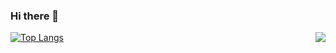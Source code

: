 ### Hi there 👋

<!--
**gaoguanqi/gaoguanqi** is a ✨ _special_ ✨ repository because its `README.md` (this file) appears on your GitHub profile.

Here are some ideas to get you started:

- 🔭 I’m currently working on ...
- 🌱 I’m currently learning ...
- 👯 I’m looking to collaborate on ...
- 🤔 I’m looking for help with ...
- 💬 Ask me about ...
- 📫 How to reach me: ...
- 😄 Pronouns: ...
- ⚡ Fun fact: ...
-->
   <img align="right" src="https://github-readme-stats.vercel.app/api?username=gaoguanqi&theme=dracula&show_icons=true&icon_color=CE1D2D&bg_color=FFFEFE&hide_title=true" />

   [![Top Langs](https://github-readme-stats.vercel.app/api/top-langs/?username=gaoguanqi&bg_color=FFFEFE&layout=compact)](https://github.com/gaoguanqi)

